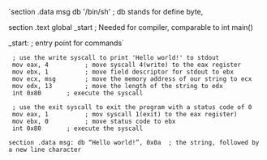 `section .data
  msg db '/bin/sh' ; db stands for define byte, 

section .text
  global _start   ; Needed for compiler, comparable to int main()

_start:             ; entry point for commands`
 
     ; use the write syscall to print 'Hello world!' to stdout
     mov eax, 4          ; move syscall 4(write) to the eax register
     mov ebx, 1          ; move field descriptor for stdout to ebx
     mov ecx, msg        ; move the memory address of our string to ecx
     mov edx, 13         ; move the length of the string to edx
     int 0x80       ; execute the syscall
 
     ; use the exit syscall to exit the program with a status code of 0
     mov eax, 1          ; mov syscall 1(exit) to the eax register)
     mov ebx, 0          ; move status code to ebx
     int 0x80       ; execute the syscall

`section .data
     msg: db “Hello world!”, 0x0a  ; the string, followed by a new line character`
